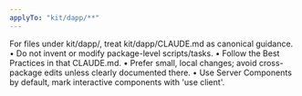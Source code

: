 ```yaml
---
applyTo: "kit/dapp/**"
---
```


For files under kit/dapp/, treat kit/dapp/CLAUDE.md as canonical guidance. • Do
not invent or modify package-level scripts/tasks. • Follow the Best Practices in
that CLAUDE.md. • Prefer small, local changes; avoid cross-package edits unless
clearly documented there. • Use Server Components by default, mark interactive
components with 'use client'.

